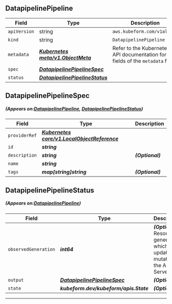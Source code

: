 ## DatapipelinePipeline
| Field | Type | Description |
| ------ | ----- | ----------- |
| `apiVersion` | string | `aws.kubeform.com/v1alpha1` |
|    `kind` | string | `DatapipelinePipeline` |
| `metadata` | ***[Kubernetes meta/v1.ObjectMeta](https://kubernetes.io/docs/reference/generated/kubernetes-api/v1.13/#objectmeta-v1-meta)***|Refer to the Kubernetes API documentation for the fields of the `metadata` field.|
| `spec` | ***[DatapipelinePipelineSpec](#DatapipelinePipelineSpec)***||
| `status` | ***[DatapipelinePipelineStatus](#DatapipelinePipelineStatus)***||
## DatapipelinePipelineSpec
##### (Appears on:[DatapipelinePipeline](#DatapipelinePipeline), [DatapipelinePipelineStatus](#DatapipelinePipelineStatus))
| Field | Type | Description |
| ------ | ----- | ----------- |
| `providerRef` | ***[Kubernetes core/v1.LocalObjectReference](https://kubernetes.io/docs/reference/generated/kubernetes-api/v1.13/#localobjectreference-v1-core)***||
| `id` | ***string***||
| `description` | ***string***| ***(Optional)*** |
| `name` | ***string***||
| `tags` | ***map[string]string***| ***(Optional)*** |
## DatapipelinePipelineStatus
##### (Appears on:[DatapipelinePipeline](#DatapipelinePipeline))
| Field | Type | Description |
| ------ | ----- | ----------- |
| `observedGeneration` | ***int64***| ***(Optional)*** Resource generation, which is updated on mutation by the API Server.|
| `output` | ***[DatapipelinePipelineSpec](#DatapipelinePipelineSpec)***| ***(Optional)*** |
| `state` | ***kubeform.dev/kubeform/apis.State***| ***(Optional)*** |
---
